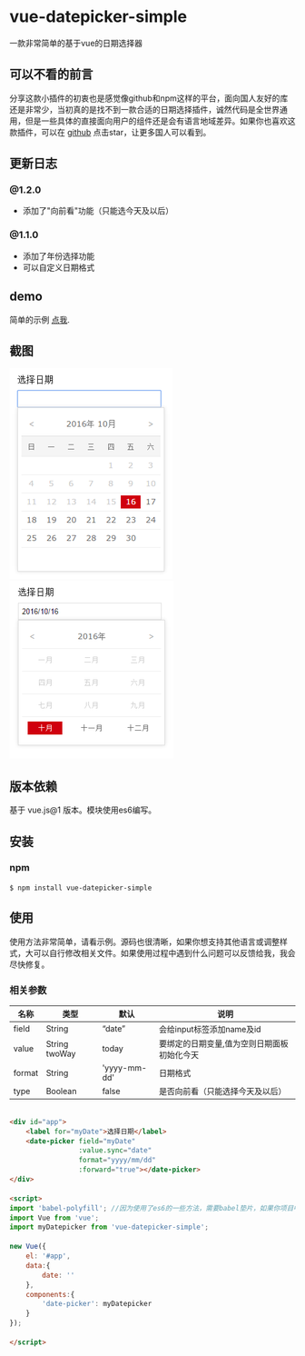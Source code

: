 # vue-datepicker-simple
一款非常简单的基于vue的日期选择器

## 可以不看的前言
分享这款小插件的初衷也是感觉像github和npm这样的平台，面向国人友好的库还是非常少，当初真的是找不到一款合适的日期选择插件，诚然代码是全世界通用，但是一些具体的直接面向用户的组件还是会有语言地域差异。如果你也喜欢这款插件，可以在 [github](https://github.com/dai-siki/vue-datepicker-simple) 点击star，让更多国人可以看到。

## 更新日志

### @1.2.0
- 添加了"向前看"功能（只能选今天及以后）

### @1.1.0
- 添加了年份选择功能
- 可以自定义日期格式

## demo
简单的示例 [点我](http://dai-siki.github.io/vue-datepicker-simple/example/demo.html).

## 截图
![screenshot](screenshot/01.png)
![screenshot](screenshot/02.png)

## 版本依赖
基于 vue.js@1 版本。模块使用es6编写。

## 安装
### npm
```shell
$ npm install vue-datepicker-simple
```

## 使用

使用方法非常简单，请看示例。源码也很清晰，如果你想支持其他语言或调整样式，大可以自行修改相关文件。如果使用过程中遇到什么问题可以反馈给我，我会尽快修复。

### 相关参数
| 名称       |类型               |默认             | 说明                                         |
| ---------- | ---------------- | --------------- | --------------------------------------------- |
|field       |String            |“date”           | 会给input标签添加name及id                   |
|value       |String twoWay     | today           | 要绑定的日期变量,值为空则日期面板初始化今天    |
|format      |String            |'yyyy-mm-dd'     | 日期格式                                    |
|type        |Boolean           |false            | 是否向前看（只能选择今天及以后）              |


```html

<div id="app">
	<label for="myDate">选择日期</label>
	<date-picker field="myDate"
				 :value.sync="date"
				 format="yyyy/mm/dd"
				 :forward="true"></date-picker>
</div>

<script>
import 'babel-polyfill'; //因为使用了es6的一些方法，需要babel垫片，如果你项目中已有相关兼容性方案，可忽略
import Vue from 'vue';
import myDatepicker from 'vue-datepicker-simple';

new Vue({
    el: '#app',
    data:{
        date: ''
    },
    components:{
        'date-picker': myDatepicker
    }
});

</script>
```
